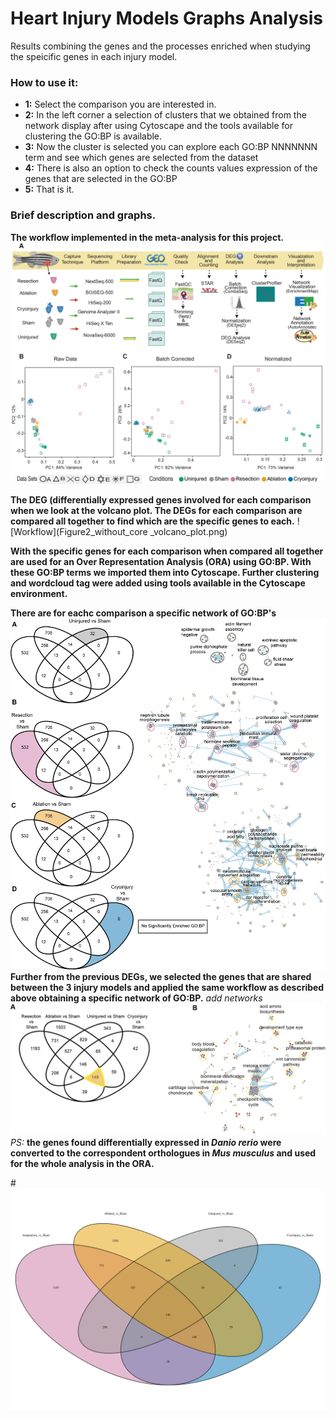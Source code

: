 # Heart Injury Models Graphs Analysis

Results combining the genes and the processes enriched when studying the speicific genes in each injury model.


### How to use it:
* **1:** Select the comparison you are interested in.
* **2:** In the left corner a selection of clusters that we obtained from the network display after using Cytoscape and the tools available for clustering the GO:BP is available.
* **3:** Now the cluster is selected you can explore each GO:BP NNNNNNN term and see which genes are selected from the dataset
* **4:** There is also an option to check the counts values expression of the genes that are selected in the GO:BP
* **5:** That is it.



### Brief description and graphs.



**The workflow implemented in the meta-analysis for this project.**
![Workflow](Figure1_corrected_Shape_and_Index_v4.png)

**The DEG (differentially expressed genes involved for each comparison when we look at the volcano plot. The DEGs for each comparison are compared all together to find which are the specific genes to each.**
![Workflow](Figure2_without_core _volcano_plot.png)

**With the specific genes for each comparison when compared all together are used for an Over Representation Analysis (ORA) using GO:BP. With these GO:BP terms we imported them into Cytoscape. Further clustering and wordcloud tag were added using tools available in the Cytoscape environment.**

**There are for eachc comparison a specific network of GO:BP's**
![Workflow](Networks_4.5_3_Injuries.png)
**Further from the previous DEGs, we selected the genes that are shared between the 3 injury models and applied the same workflow as described above obtaining a specific network of GO:BP.**
*add networks*
![Workflow](Figure4_coreRegeneration_net_v1.png)
*PS:* **the genes found differentially expressed in *Danio rerio* were converted to the correspondent orthologues in *Mus musculus* and used for the whole analysis in the ORA.**

#![Venn](mouse_converted_DESeq2_EntrezgeneID_uniques_Abl_vs_Sham.svg)
